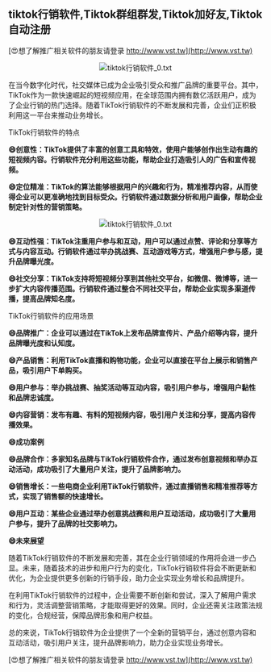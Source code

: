 ## **tiktok行销软件,Tiktok群组群发,Tiktok加好友,Tiktok自动注册**

[😍想了解推广相关软件的朋友请登录 http://www.vst.tw](http://www.vst.tw)

 <center><img src="https://vst.tw/MP4/tuiguang/png/7.png" alt="tiktok行销软件_0.txt"></center>

在当今数字化时代，社交媒体已成为企业吸引受众和推广品牌的重要平台。其中，TikTok作为一款快速崛起的短视频应用，在全球范围内拥有数亿活跃用户，成为了企业行销的热门选择。随着TikTok行销软件的不断发展和完善，企业们正积极利用这一平台来推动业务增长。

TikTok行销软件的特点

**😄创意性：TikTok提供了丰富的创意工具和特效，使用户能够创作出生动有趣的短视频内容。行销软件充分利用这些功能，帮助企业打造吸引人的广告和宣传视频。**

**😄定位精准：TikTok的算法能够根据用户的兴趣和行为，精准推荐内容，从而使得企业可以更准确地找到目标受众。行销软件通过数据分析和用户画像，帮助企业制定针对性的营销策略。**

 <center><img src="https://vst.tw/MP4/tuiguang/png/4.png" alt="tiktok行销软件_0.txt"></center>

**😄互动性强：TikTok注重用户参与和互动，用户可以通过点赞、评论和分享等方式与内容互动。行销软件通过举办挑战赛、互动游戏等方式，增强用户参与感，提升品牌曝光度。**

**😄社交分享：TikTok支持将短视频分享到其他社交平台，如微信、微博等，进一步扩大内容传播范围。行销软件通过整合不同社交平台，帮助企业实现多渠道传播，提高品牌知名度。**

TikTok行销软件的应用场景

**😄品牌推广：企业可以通过在TikTok上发布品牌宣传片、产品介绍等内容，提升品牌曝光度和认知度。**

**😄产品销售：利用TikTok直播和购物功能，企业可以直接在平台上展示和销售产品，吸引用户下单购买。**

**😄用户参与：举办挑战赛、抽奖活动等互动内容，吸引用户参与，增强用户黏性和品牌忠诚度。**

**😄内容营销：发布有趣、有料的短视频内容，吸引用户关注和分享，提高内容传播效果。**

**😄成功案例**

**😄品牌合作：多家知名品牌与TikTok行销软件合作，通过发布创意视频和举办互动活动，成功吸引了大量用户关注，提升了品牌影响力。**

**😄销售增长：一些电商企业利用TikTok行销软件，通过直播销售和精准推荐等方式，实现了销售额的快速增长。**

**😄用户互动：某些企业通过举办创意挑战赛和用户互动活动，成功吸引了大量用户参与，提升了品牌的社交影响力。**

**😄未来展望**

随着TikTok行销软件的不断发展和完善，其在企业行销领域的作用将会进一步凸显。未来，随着技术的进步和用户行为的变化，TikTok行销软件将会不断更新和优化，为企业提供更多创新的行销手段，助力企业实现业务增长和品牌提升。

在利用TikTok行销软件的过程中，企业需要不断创新和尝试，深入了解用户需求和行为，灵活调整营销策略，才能取得更好的效果。同时，企业还需关注政策法规的变化，合规经营，保障品牌形象和用户权益。

总的来说，TikTok行销软件为企业提供了一个全新的营销平台，通过创意内容和互动活动，吸引用户关注，提升品牌影响力，助力企业实现业务增长。

[😍想了解推广相关软件的朋友请登录 http://www.vst.tw](http://www.vst.tw)



